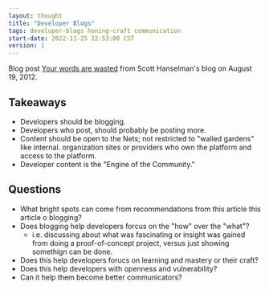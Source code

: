 ```yaml
---
layout: thought
title: "Developer Blogs"
tags: developer-blogs honing-craft communication
start-date: 2022-11-25 22:53:00 CST
version: 1
---
```


Blog post [Your words are wasted](https://www.hanselman.com/blog/your-words-are-wasted) from Scott Hanselman's blog on August 19, 2012.

## Takeaways
- Developers should be blogging.
- Developers who post, should probably be posting more.
- Content should be open to the Nets; not  restricted to "walled gardens" like internal. organization sites or providers who own the platform and access to the platform.
- Developer content is the "Engine of the Community."

## Questions
- What bright spots can come from recommendations from this article this article o blogging?
- Does blogging help developers forcus on the "how" over the "what"?
    - i.e. discussing about what was fascinating or insight was gained from doing a proof-of-concept project, versus just showing somethign can be done.
- Does this help developers forucs on learning and mastery or their craft?
- Does this help developers with openness and vulnerability?
- Can it help them become better communicators?